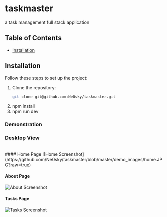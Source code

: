 # taskmaster
a task management full stack application


## Table of Contents

- [Installation](#installation)


## Installation

Follow these steps to set up the project:

1. Clone the repository:
   ```sh
   git clone git@github.com:Ne0sky/taskmaster.git
2. npm install
3. npm run dev

### Demonstration
### Desktop View
<br>
#### Home Page
![Home Screenshot](https://github.com/Ne0sky/taskmaster/blob/master/demo_images/home.JPG?raw=true)

#### About Page
![About Screenshot](https://github.com/Ne0sky/taskmaster/blob/master/demo_images/about.JPG?raw=true)

#### Tasks Page
![Tasks Screenshot](https://github.com/Ne0sky/taskmaster/blob/master/demo_images/tasks.JPG?raw=true)




   
